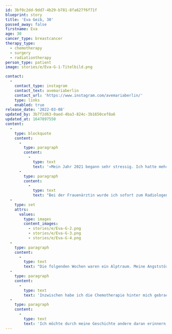 ```yaml
---
id: 3bf0c2dd-9dd7-4b29-b781-8fa627f6f71f
blueprint: story
title: 'Eva Geib, 30'
passed_away: false
firstname: Eva
age: 30
cancer_type: breastcancer
therapy_type:
  - chemotherapy
  - surgery
  - radiationtherapy
person_type: patient
image: stories/e/Eva-G-1-Titelbild.png

contact:
  -
    contact_type: instagram
    contact_text: avemariaberlin
    contact_url: 'https://www.instagram.com/avemariaberlin/'
    type: links
    enabled: true
release_date: '2022-03-08'
updated_by: 3b7f2d63-0aed-4ba3-824c-3b1650cef8a6
updated_at: 1647897550
content:
  -
    type: blockquote
    content:
      -
        type: paragraph
        content:
          -
            type: text
            text: '»Mein Jahr 2021 begann sehr stressig. Ich hatte mehrere Projekte am Laufen und war sehr vertieft in eine Studienarbeit. Nachts spürte ich einen stechenden Schmerz in meiner Brust. Ich ignorierte es im Glauben, dass es Verspannungen seien. Während sich nach und nach meine Projekte dem Ende näherten, wurde der Schmerz in meiner linken Brust stärker. Beim Abtasten erstarrte ich – da ist ein Knoten.'
      -
        type: paragraph
        content:
          -
            type: text
            text: "Bei der Frauenärztin wurde ich sofort zum Radiologen überwiesen. Dann die Entwarnung: Es ist nur eine Zyste, die in einem halben Jahr nochmal überprüft werden muss. Die Wochen vergingen, aber der Schmerz wurde immer stärker und der Knoten größer. Da ich irgendwann das Stechen ohne Schmerzmittel nicht mehr aushielt, verlangte ich nach einem zweiten Ultraschallbild. Zuerst wurde ich abgewimmelt, aber zum Glück ließ ich nicht locker und bekam einen weiteren Termin. Von da an ging alles sehr schnell. Zwei Wochen später bekam ich den Biopsie-Befund: Triple-negative Mammakarzinom mit einem Wachstum von 90 Prozent. Ich konnte es nicht glauben! Ich? Ich war doch viel zu jung und lebte zu gesund\_– niemand in meiner Familie war je an Krebs erkrankt."
  -
    type: set
    attrs:
      values:
        type: images
        content_images:
          - stories/e/Eva-G-2.png
          - stories/e/Eva-G-3.png
          - stories/e/Eva-G-4.png
  -
    type: paragraph
    content:
      -
        type: text
        text: "Die folgenden Wochen waren ein Alptraum. Meine Angststörung brach wieder aus und ich sah mich nicht in der Lage eine Chemotherapie durchzustehen. Aber was blieb mir übrig.\_Gemeinsam mit meinen Onkologen entschieden wir, dass ich parallel zur Chemotherapie eine Antidepressiva-Behandlung bekommen soll. Rückblickend war das die beste Entscheidung. Auch wenn es mir wegen der Chemo körperlich manchmal nicht so gut ging, wurde ich von Woche zu Woche immer zuversichtlicher und konnte besser mit meiner Erkrankung umgehen."
  -
    type: paragraph
    content:
      -
        type: text
        text: 'Inzwischen habe ich die Chemotherapie hinter mich gebracht und der Tumor ist dadurch komplett verschwunden. Eine Operation und die Bestrahlung stehen zwar noch vor mir, aber ich bin jetzt schon unendlich dankbar, dass die Behandlung so gut angesprungen ist.'
  -
    type: paragraph
    content:
      -
        type: text
        text: 'Ich möchte durch meine Geschichte andere daran erinnern, dass man für seine Gesundheit einstehen muss. Lasst euch nicht bei Ärzten abwimmeln und geht zu euren Vorsorgeuntersuchungen! Sie können Leben retten.«'
---
```

